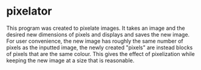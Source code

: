 # pixelator

This program was created to pixelate images. It takes an image and the desired new dimensions of pixels and displays and saves the new image. For user convenience, the new image has roughly the same number of pixels as the inputted image, the newly created "pixels" are instead blocks of pixels that are the same colour. This gives the effect of pixelization while keeping the new image at a size that is reasonable. 
